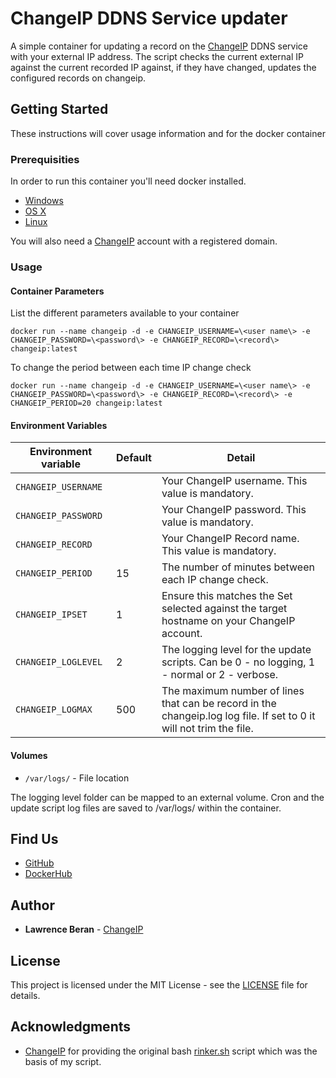 # ChangeIP DDNS Service updater

A simple container for updating a record on the [ChangeIP](https://www.changeip.com/) DDNS service with your external IP address.
The script checks the current external IP against the current recorded IP against, if they have changed, updates the configured records on changeip.

## Getting Started

These instructions will cover usage information and for the docker container

### Prerequisities

In order to run this container you'll need docker installed.

* [Windows](https://docs.docker.com/windows/started)
* [OS X](https://docs.docker.com/mac/started/)
* [Linux](https://docs.docker.com/linux/started/)

You will also need a [ChangeIP](https://www.changeip.com/accounts/dnsmanager.php) account with a registered domain.

### Usage

#### Container Parameters

List the different parameters available to your container

```shell
docker run --name changeip -d -e CHANGEIP_USERNAME=\<user name\> -e CHANGEIP_PASSWORD=\<password\> -e CHANGEIP_RECORD=\<record\> changeip:latest
```

To change the period between each time IP change check

```shell
docker run --name changeip -d -e CHANGEIP_USERNAME=\<user name\> -e CHANGEIP_PASSWORD=\<password\> -e CHANGEIP_RECORD=\<record\> -e CHANGEIP_PERIOD=20 changeip:latest
```

#### Environment Variables

| Environment variable | Default | Detail |
| --- | --- | --- |
| `CHANGEIP_USERNAME` | | Your ChangeIP username. This value is mandatory. |
| `CHANGEIP_PASSWORD` | | Your ChangeIP password. This value is mandatory. |
| `CHANGEIP_RECORD` | | Your ChangeIP Record name. This value is mandatory. |
| `CHANGEIP_PERIOD` | 15 | The number of minutes between each IP change check.  |
| `CHANGEIP_IPSET` | 1 | Ensure this matches the Set selected against the target hostname on your ChangeIP account.  |
| `CHANGEIP_LOGLEVEL` | 2 | The logging level for the update scripts. Can be 0 - no logging, 1 - normal or 2 - verbose. |
| `CHANGEIP_LOGMAX` |  500 | The maximum number of lines that can be record in the changeip.log log file. If set to 0 it will not trim the file. |  

#### Volumes

* `/var/logs/` - File location

The logging level folder can be mapped to an external volume. Cron and the update script log files are saved to /var/logs/ within the container.

## Find Us

* [GitHub](https://github.com/LawrenceBeran/changeip)
* [DockerHub](https://hub.docker.com/repository/docker/lawrenceberan/changeip)

## Author

* **Lawrence Beran** -  [ChangeIP](https://github.com/LawrenceBeran/changeip)

## License

This project is licensed under the MIT License - see the [LICENSE](LICENSE) file for details.

## Acknowledgments

* [ChangeIP](https://www.changeip.com/) for providing the original bash [rinker.sh](https://www.changeip.com/accounts/index.php?rp=/announcements/8/rinker.sh-wget-1.0-no-longer-supported.html) script which was the basis of my script.
